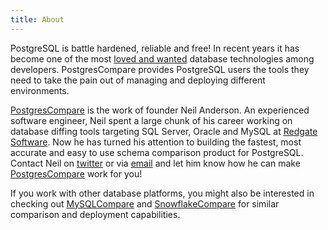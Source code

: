 ```yaml
---
title: About
---
```


PostgreSQL is battle hardened, reliable and free! In recent years it has become one of the most [loved and wanted](https://insights.stackoverflow.com/survey/2018#technology-_-most-loved-dreaded-and-wanted-databases) database technologies among developers. PostgresCompare provides PostgreSQL users the tools they need to take the pain out of managing and deploying different environments.


[PostgresCompare](https://www.postgrescompare.com) is the work of founder Neil Anderson. An experienced software engineer, Neil spent a large chunk of his career working on database diffing tools targeting SQL Server, Oracle and MySQL at [Redgate Software](https://www.red-gate.com). Now he has turned his attention to building the fastest, most accurate and easy to use schema comparison product for PostgreSQL. Contact Neil on [twitter](https://www.twitter.com/neilAnders0n) or via [email](mailto://neil@postgrescompare.com) and let him know how he can make [PostgresCompare](https://www.postgrescompare.com) work for you!

If you work with other database platforms, you might also be interested in checking out [MySQLCompare](https://www.mysqlcompare.app) and [SnowflakeCompare](https://www.snowflakecompare.com) for similar comparison and deployment capabilities.
